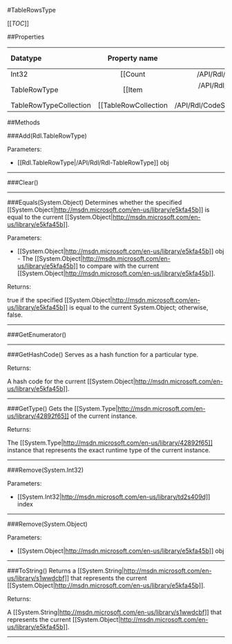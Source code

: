 #TableRowsType

[[_TOC_]]

##Properties

|Datatype|Property name|Property description|Default Value|
|:-------|:----------:|:-----------------:|:-----------:|
|Int32|[[Count|/API/Rdl/CodeSamples/Rdl_TableRowsType_Count]]||0|
|TableRowType|[[Item|/API/Rdl/CodeSamples/Rdl_TableRowsType_Item_-_System_Int32_-_]]||null|
|TableRowTypeCollection|[[TableRowCollection|/API/Rdl/CodeSamples/Rdl_TableRowsType_TableRowCollection]]||null|


##Methods

###Add(Rdl.TableRowType)


Parameters: 

* [[Rdl.TableRowType|/API/Rdl/Rdl-TableRowType]] obj 






---


###Clear()







---


###Equals(System.Object)
Determines whether the specified [[System.Object|http://msdn.microsoft.com/en-us/library/e5kfa45b]] is equal to the current [[System.Object|http://msdn.microsoft.com/en-us/library/e5kfa45b]].

Parameters: 

* [[System.Object|http://msdn.microsoft.com/en-us/library/e5kfa45b]] obj  - The [[System.Object|http://msdn.microsoft.com/en-us/library/e5kfa45b]] to compare with the current [[System.Object|http://msdn.microsoft.com/en-us/library/e5kfa45b]].





Returns:

true if the specified [[System.Object|http://msdn.microsoft.com/en-us/library/e5kfa45b]] is equal to the current System.Object; otherwise, false.


---


###GetEnumerator()







---


###GetHashCode()
 Serves as a hash function for a particular type.  





Returns:

A hash code for the current [[System.Object|http://msdn.microsoft.com/en-us/library/e5kfa45b]].


---


###GetType()
Gets the [[System.Type|http://msdn.microsoft.com/en-us/library/42892f65]] of the current instance.





Returns:

The [[System.Type|http://msdn.microsoft.com/en-us/library/42892f65]] instance that represents the exact runtime type of the current instance.


---


###Remove(System.Int32)


Parameters: 

* [[System.Int32|http://msdn.microsoft.com/en-us/library/td2s409d]] index 






---


###Remove(System.Object)


Parameters: 

* [[System.Object|http://msdn.microsoft.com/en-us/library/e5kfa45b]] obj 






---


###ToString()
Returns a [[System.String|http://msdn.microsoft.com/en-us/library/s1wwdcbf]] that represents the current [[System.Object|http://msdn.microsoft.com/en-us/library/e5kfa45b]].





Returns:

A [[System.String|http://msdn.microsoft.com/en-us/library/s1wwdcbf]] that represents the current [[System.Object|http://msdn.microsoft.com/en-us/library/e5kfa45b]].


---


